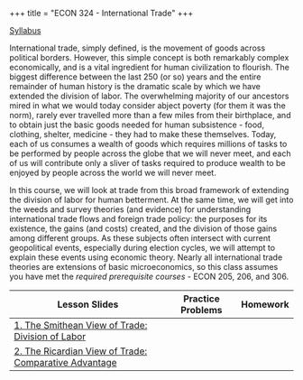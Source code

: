 +++
title = "ECON 324 - International Trade"
+++

[Syllabus](https://www.dropbox.com/s/u6343fr0417yd56/ECON_324_Fall_2018_Syllabus_Safner.pdf?dl=0)

International trade, simply defined, is the movement of goods across political borders. However, this simple concept is both remarkably complex economically, and is a vital ingredient for human civilization to flourish. The biggest difference between the last 250 (or so) years and the entire remainder of human history is the dramatic scale by which we have extended the division of labor. The overwhelming majority of our ancestors mired in what we would today consider abject poverty (for them it was the norm), rarely ever travelled more than a few miles from their birthplace, and to obtain just the basic goods needed for human subsistence - food, clothing, shelter, medicine - they had to make these themselves. Today, each of us consumes a wealth of goods which requires millions of tasks to be performed by people across the globe that we will never meet, and each of us will contribute only a sliver of tasks required to produce wealth to be enjoyed by people across the world we will never meet. 

In this course, we will look at trade from this broad framework of extending the division of labor for human betterment. At the same time, we will get into the weeds and survey theories (and evidence) for  understanding international trade flows and foreign trade policy: the purposes for its existence, the gains (and costs) created, and the division of those gains among different groups. As these subjects often intersect with current geopolitical events, especially during election cycles, we will attempt to explain these events using economic theory. Nearly all international trade theories are extensions of basic microeconomics, so this class assumes you have met the *required prerequisite courses* - ECON 205, 206, and 306. 


| Lesson Slides | Practice Problems | Homework |
|---|---|---|
| [1. The Smithean View of Trade: Division of Labor](https://www.dropbox.com/s/chz3mlpqm4vf3r3/Lesson1.pdf?dl=0) | | | 
| [2. The Ricardian View of Trade: Comparative Advantage](https://www.dropbox.com/s/0jz926cugahow9m/Lesson2.pdf?dl=0) | | | 

